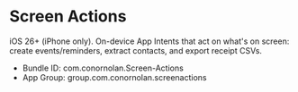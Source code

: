 # Screen Actions
iOS 26+ (iPhone only). On-device App Intents that act on what's on screen: create events/reminders, extract contacts, and export receipt CSVs.
- Bundle ID: com.conornolan.Screen-Actions
- App Group: group.com.conornolan.screenactions
